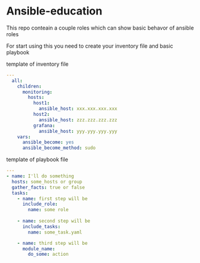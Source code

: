 # Ansible-education
   This repo conteain a couple roles which can show basic behavor of ansible roles

For start using this you need to create your inventory file and basic playbook

template of inventory file

```yaml
---
  all:
    children: 
      monitoring:
        hosts:
          host1:
            ansible_host: xxx.xxx.xxx.xxx
          host2:
            ansible_host: zzz.zzz.zzz.zzz
          grafana:
            ansible_host: yyy.yyy.yyy.yyy
    vars:
      ansible_become: yes
      ansible_become_method: sudo 
```

template of playbook file

```yaml
---
- name: I'll do something
  hosts: some_hosts or group
  gather_facts: true or false
  tasks:
    - name: first step will be
      include_role:
        name: some role
    
    - name: second step will be
      include_tasks:
        name: some_task.yaml

    - name: third step will be
      module_name:
        do_some: action
```
